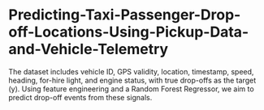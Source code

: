 # Predicting-Taxi-Passenger-Drop-off-Locations-Using-Pickup-Data-and-Vehicle-Telemetry
The dataset includes vehicle ID, GPS validity, location, timestamp, speed, heading, for-hire light, and engine status, with true drop-offs as the target (y). Using feature engineering and a Random Forest Regressor, we aim to predict drop-off events from these signals.
